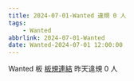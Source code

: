 ```yaml
---
title: 2024-07-01-Wanted 違規 0 人
tags:
    - Wanted
abbrlink: 2024-07-01-Wanted
date: Wanted-2024-07-01 12:00:00
---
```

Wanted 板 [板規連結](https://www.ptt.cc/bbs/Wanted/M.1608829773.A.D3B.html)
昨天違規 0 人
